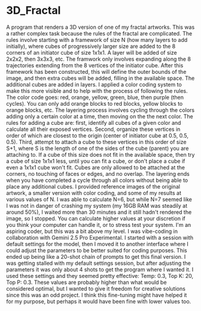 # 3D_Fractal
A program that renders a 3D version of one of my fractal artworks.
This was a rather complex task because the rules of the fractal are complicated.
The rules involve starting with a framework of size N (how many layers to add initially), where cubes of progressively larger size are added to the 8 corners of an initiator cube of size 1x1x1.
A layer will be added of size 2x2x2, then 3x3x3, etc. The framwork only involves expanding along the 8 trajectories extending from the 8 vertices of the initiator cube.
After this framework has been constructed, this will define the outer bounds of the image, and then extra cubes will be added, filling in the available space.
The additional cubes are added in layers. I applied a color coding system to make this more visible and to help with the process of following the rules.
The color code goes: red, orange, yellow, green, blue, then purple (then cycles).
You can only add orange blocks to red blocks, yellow blocks to orange blocks, etc.
The layering process involves cycling through the colors adding only a certain color at a time, then moving on the the next color. 
The rules for adding a cube are: first, identify all cubes of a given color and calculate all their exposed vertices.
Second, organize these vertices in order of which are closest to the origin (center of initiator cube at 0.5, 0.5, 0.5).
Third, attempt to attach a cube to these vertices in this order of size S+1, where S is the length of one of the sides of the cube (parent) you are attaching to.
If a cube of this size does not fit in the available space, then try a cube of size 1x1x1 less, until you can fit a cube, or don't place a cube if even a 1x1x1 cube won't fit.
Cubes are only allowed to be attached at the corners, no touching of faces or edges, and no overlap. 
The layering ends when you have completed a cycle through all colors without being able to place any additional cubes.
I provided reference images of the original artwork, a smaller version with color coding, and some of my results at various values of N.
I was able to calculate N=6, but while N=7 seemed like I was not in danger of crashing my system (my 16GB RAM was steadily at around 50%), I waited more than 30 minutes and it still hadn't rendered the image, so I stopped.
You can calculate higher values at your discretion if you think your computer can handle it, or to stress test your system. 
I'm an aspiring coder, but this was a bit above my level. 
I was vibe-coding in collaboration with Gemini 2.5 Pro Experimental.
I started with a session with default settings for the model, then I moved it to another interface where I could adjust the parameters to be better suited for coding purposes. 
This ended up being like a 20-shot chain of prompts to get this final version.
I was getting stalled with my default settings session, but after adjusting the parameters it was only about 4 shots to get the program where I wanted it.
I used these settings and they seemed pretty effective: Temp: 0.3, Top K: 20, Top P: 0.3.
These values are probably higher than what would be considered optimal, but I wanted to give it freedom for creative solutions since this was an odd project.
I think this fine-tuning might have helped it for my purpose, but perhaps it would have been fine with lower values too. 
